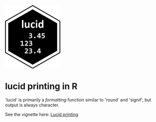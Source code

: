 
![lucid](figure/lucid_logo.png?raw=true)

lucid printing in R
=====


'lucid' is primarily a _formatting_ function similar to
'round' and 'signif', but output is always character.


See the vignette here:
[Lucid printing](https://rawgit.com/kwstat/lucid/master/vignettes/lucid_printing.html)
